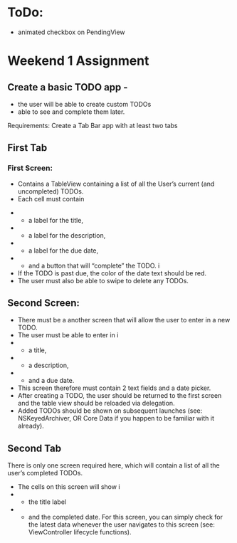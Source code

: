 # ToDo:
* animated checkbox on PendingView

# Weekend 1 Assignment
## Create a basic TODO app - 
- the user will be able to create custom TODOs 
- able to see and complete them later.

Requirements:
Create a Tab Bar app with at least two tabs

## First Tab
### First Screen: 
- Contains a TableView containing a list of all the User’s current (and uncompleted) TODOs. 
- Each cell must contain
* * a label for the title, 
* * a label for the description, 
* * a label for the due date, 
* * and a button that will “complete” the TODO. i
* If the TODO is past due, the color of the date text should be red. 
* The user must also be able to swipe to delete any TODOs.

## Second Screen: 
* There must be a another screen that will allow the user to enter in a new TODO. 
* The user must be able to enter in i
* * a title, 
* * a description, 
* * and a due date. 
* This screen therefore must contain 2 text fields and a date picker.
* After creating a TODO, the user should be returned to the first screen and the table view should be reloaded via delegation. 
* Added TODOs should be shown on subsequent launches (see: NSKeyedArchiver, OR Core Data if you happen to be familiar with it already).

## Second Tab
There is only one screen required here, which will contain a list of all the user’s completed TODOs.
*  The cells on this screen will show i
* * the title label 
* * and the completed date. 
For this screen, you can simply check for the latest data whenever the user navigates to this screen (see: ViewController lifecycle functions).
